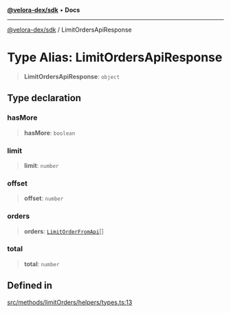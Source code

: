 [**@velora-dex/sdk**](../README.md) • **Docs**

***

[@velora-dex/sdk](../globals.md) / LimitOrdersApiResponse

# Type Alias: LimitOrdersApiResponse

> **LimitOrdersApiResponse**: `object`

## Type declaration

### hasMore

> **hasMore**: `boolean`

### limit

> **limit**: `number`

### offset

> **offset**: `number`

### orders

> **orders**: [`LimitOrderFromApi`](LimitOrderFromApi.md)[]

### total

> **total**: `number`

## Defined in

[src/methods/limitOrders/helpers/types.ts:13](https://github.com/paraswap/paraswap-sdk/blob/master/src/methods/limitOrders/helpers/types.ts#L13)
